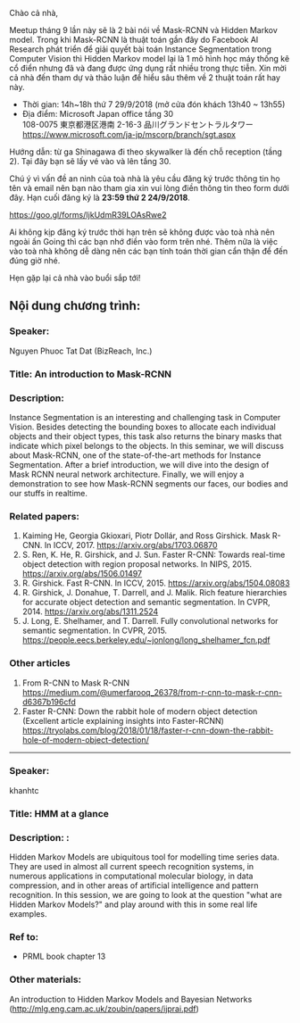 Chào cả nhà,

Meetup tháng 9 lần này sẽ là 2 bài nói về Mask-RCNN và Hidden Markov model. Trong khi Mask-RCNN là thuật toán gần đây do Facebook AI Research phát triển để giải quyết bài toán Instance Segmentation trong Computer Vision thì Hidden Markov model lại là 1 mô hình học máy thống kê cổ điển nhưng đã và đang được ứng dụng rất nhiều trong thực tiễn. Xin mời cả nhà đến tham dự và thảo luận để hiểu sâu thêm về 2 thuật toán rất hay này.

* Thời gian: 14h~18h thứ 7 29/9/2018 (mở cửa đón khách 13h40 ~ 13h55)
* Địa điểm: Microsoft Japan office tầng 30 <br>
108-0075 東京都港区港南 2-16-3 品川グランドセントラルタワー <br>
https://www.microsoft.com/ja-jp/mscorp/branch/sgt.aspx

Hướng dẫn: từ ga Shinagawa đi theo skywalker là đến chỗ reception (tầng 2). Tại đây bạn sẽ lấy vé vào và lên tầng 30.

Chú ý vì vấn đề an ninh của toà nhà là yêu cầu đăng ký trước thông tin họ tên và email nên bạn nào tham gia xin vui lòng điền thông tin theo form dưới đây. Hạn cuối đăng ký là **23:59 thứ 2 24/9/2018**.

https://goo.gl/forms/IjkUdmR39LOAsRwe2

Ai không kịp đăng ký trước thời hạn trên sẽ không được vào toà nhà nên ngoài ấn Going thì các bạn nhớ điền vào form trên nhé.
Thêm nữa là việc vào toà nhà không dễ dàng nên các bạn tính toán thời gian cẩn thận để đến đúng giờ nhé.

Hẹn gặp lại cả nhà vào buổi sắp tới!

Nội dung chương trình:
---

### Speaker:
Nguyen Phuoc Tat Dat (BizReach, Inc.)
### Title: An introduction to Mask-RCNN
### Description:
Instance Segmentation is an interesting and challenging task in Computer Vision.
Besides detecting the bounding boxes to allocate each individual objects and their
object types, this task also returns the binary masks that indicate which pixel
belongs to the objects. In this seminar, we will discuss about Mask-RCNN, one of
 the state-of-the-art methods for Instance Segmentation. After a brief introduction,
 we will dive into the design of Mask RCNN neural network architecture. Finally,
 we will enjoy a demonstration to see how Mask-RCNN segments our faces, our bodies
 and our stuffs in realtime.
### Related papers:
1. Kaiming He, Georgia Gkioxari, Piotr Dollár, and Ross Girshick. Mask R-CNN. In ICCV, 2017.
  https://arxiv.org/abs/1703.06870
2. S. Ren, K. He, R. Girshick, and J. Sun. Faster R-CNN: Towards real-time object detection with region proposal networks. In NIPS, 2015.
  https://arxiv.org/abs/1506.01497
3. R. Girshick. Fast R-CNN. In ICCV, 2015.
  https://arxiv.org/abs/1504.08083
4. R. Girshick, J. Donahue, T. Darrell, and J. Malik. Rich feature hierarchies for accurate object detection and semantic segmentation. In CVPR, 2014.
  https://arxiv.org/abs/1311.2524
5. J. Long, E. Shelhamer, and T. Darrell. Fully convolutional networks for semantic segmentation. In CVPR, 2015.
  https://people.eecs.berkeley.edu/~jonlong/long_shelhamer_fcn.pdf

### Other articles
1. From R-CNN to Mask R-CNN
  https://medium.com/@umerfarooq_26378/from-r-cnn-to-mask-r-cnn-d6367b196cfd
2. Faster R-CNN: Down the rabbit hole of modern object detection (Excellent article explaining insights into Faster-RCNN)
  https://tryolabs.com/blog/2018/01/18/faster-r-cnn-down-the-rabbit-hole-of-modern-object-detection/

---

### Speaker:
khanhtc
### Title: HMM at a glance
### Description: :
Hidden Markov Models are ubiquitous tool for modelling time series data.
They are used in almost all current speech recognition systems, in numerous
applications in computational molecular biology, in data compression, and in
other areas of artificial intelligence and pattern recognition. In this session,
we are going to look at the question "what are Hidden Markov Models?"
 and play around with this in some real life examples.
### Ref to:
- PRML book chapter 13
### Other materials:
An introduction to Hidden Markov Models and Bayesian Networks (http://mlg.eng.cam.ac.uk/zoubin/papers/ijprai.pdf)

